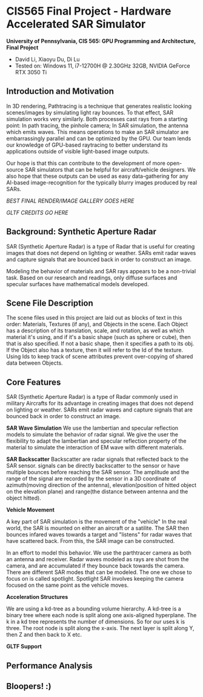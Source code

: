 CIS565 Final Project - Hardware Accelerated SAR Simulator
================

**University of Pennsylvania, CIS 565: GPU Programming and Architecture, Final Project**

* David Li, Xiaoyu Du, Di Lu
* Tested on: Windows 11, i7-12700H @ 2.30GHz 32GB, NVIDIA GeForce RTX 3050 Ti

## Introduction and Motivation

In 3D rendering, Pathtracing is a technique that generates realistic looking scenes/images by simulating light ray bounces. To that effect, SAR simulation works very similarly. Both processes cast rays from a starting point: In path tracing, the pinhole camera; In SAR simulation, the antenna which emits waves. This means operations to make an SAR simulator are embarrassingly parallel and can be optimized by the GPU. Our team lends our knowledge of GPU-based raytracing to better understand its applications outside of visible light-based image outputs. 

Our hope is that this can contribute to the development of more open-source SAR simulators that can be helpful for aircraft/vehicle designers. We also hope that these outputs can be used as easy data-gathering for any AI-based image-recognition for the typically blurry images produced by real SARs.

_BEST FINAL RENDER/IMAGE GALLERY GOES HERE_

_GLTF CREDITS GO HERE_

## Background: Synthetic Aperture Radar

SAR (Synthetic Aperture Radar) is a type of Radar that is useful for creating images that does not depend on lighting or weather. SARs emit radar waves and capture signals that are bounced back in order to construct an image. 

Modeling the behavior of materials and SAR rays appears to be a non-trivial task. Based on our research and readings, only diffuse surfaces and specular surfaces have mathematical models developed.

## Scene File Description

The scene files used in this project are laid out as blocks of text in this order: Materials, Textures (if any), and Objects in the scene. Each Object has a description of its translation, scale, and rotation, as well as which material it's using, and if it's a basic shape (such as sphere or cube), then that is also specified. If not a basic shape, then it specifies a path to its obj. If the Object also has a texture, then it will refer to the Id of the texture. Using Ids to keep track of scene attributes prevent over-copying of shared data between Objects.

## Core Features

SAR (Synthetic Aperture Radar) is a type of Radar commonly used in military Aircrafts for its advantage in creating images that does not depend on lighting or weather. SARs emit radar waves and capture signals that are bounced back in order to construct an image. 

**SAR Wave Simulation**
We use the lambertian and specular reflection models to simulate the behavior of radar signal. We give the user the flexibility to adapt the lambertian and specular reflection property of the material to simulate the interaction of EM wave with different materials. 

**SAR Backscatter**
Backscatter are radar signals that reflected back to the SAR sensor. signals can be directly backscatter to the sensor or have multiple bounces before reaching the SAR sensor. The amplitude and the range of the signal are recorded by the sensor in a 3D coordinate of azimuth(moving direction of the antenna), elevation(position of hitted object on the elevation plane) and range(the distance between antenna and the object hitted).

**Vehicle Movement**

A key part of SAR simulation is the movement of the "vehicle" In the real world, the SAR is mounted on either an aircraft or a satilite. The SAR then bounces infared waves towards a target and "listens" for radar waves that have scattered back. From this, the SAR image can be constructed. 

In an effort to model this behavior. We use the parthtracer camera as both an antenna and receiver. Radar waves modeled as rays are shot from the camera, and are accumulated if they bounce back towards the camera. There are different SAR modes that can be modeled. The one we chose to focus on is called spotlight. Spotlight SAR involves keeping the camera focused on the same point as the vehicle moves. 

**Acceleration Structures**

We are using a kd-tree as a bounding volume hierarchy. A kd-tree is a binary tree where each node is split along one axis-aligned hyperplane. The k in a kd tree represents the number of dimensions. So for our uses k is three. The root node is split along the x-axis. The next layer is split along Y, then Z and then back to X etc.

**GLTF Support**

## Performance Analysis

## Bloopers! :)


